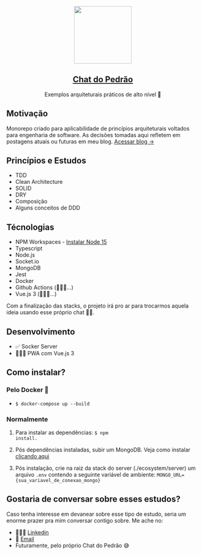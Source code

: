 <p align="center">
  <a href="https://pedromoraisf.medium.com">
    <img src="https://ouch-cdn.icons8.com/preview/760/349dca7d-9e1f-4a75-a2b3-0c030530d384.png" height="150">
    <h2 align="center">Chat do Pedrão</h2>
  </a>
  <p align="center">Exemplos arquiteturais práticos de alto nível 🦅</p>
</p>


## Motivação
Monorepo criado para aplicabilidade de princípios arquiteturais voltados para engenharia de software. As decisões tomadas aqui refletem em postagens atuais ou futuras em meu blog. [Acessar blog →](https://pedromoraisf.medium.com)

## Princípios e Estudos
- TDD
- Clean Architecture
- SOLID
- DRY
- Composição
- Alguns conceitos de DDD

## Técnologias
- NPM Workspaces - [Instalar Node 15](https://nodejs.org/en/download/current/)
- Typescript
- Node.js
- Socket.io
- MongoDB
- Jest
- Docker
- Github Actions (👨🏽‍💻...)
- Vue.js 3 (👨🏽‍💻...)

Com a finalização das stacks, o projeto irá pro ar para trocarmos aquela ideia usando esse próprio chat ✌🏽.

## Desenvolvimento
- ✅ Socker Server
- 👨🏽‍💻 PWA com Vue.js 3

## Como instalar?
### Pelo Docker 🐳
- <code>$ docker-compose up --build</code>

### Normalmente
1. Para instalar as dependências: <code>$ npm install.</code>

2. Pós dependências instaladas, subir um MongoDB. Veja como instalar [clicando aqui](https://docs.mongodb.com/manual/installation/)

3. Pós instalação, crie na raiz da stack do server (./ecosystem/server) um arquivo <code>.env</code> contendo a seguinte variável de ambiente: <code>MONGO_URL={sua_variavel_de_conexao_mongo}</code>

## Gostaria de conversar sobre esses estudos?
Caso tenha interesse em devanear sobre esse tipo de estudo, seria um enorme prazer pra mim conversar contigo sobre. Me ache no:
- 🙋🏽‍♂️ [Linkedin](https://www.linkedin.com/in/pedromoraisf/)
- 📧 [Email](mailto:pedro.morais1997@gmail.com)
- Futuramente, pelo próprio Chat do Pedrão 😅